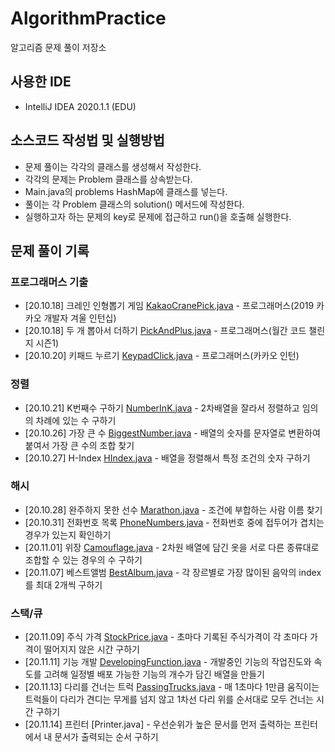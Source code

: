# AlgorithmPractice
알고리즘 문제 풀이 저장소

## 사용한 IDE
- IntelliJ IDEA 2020.1.1 (EDU)

## 소스코드 작성법 및 실행방법
- 문제 풀이는 각각의 클래스를 생성해서 작성한다.
- 각각의 문제는 Problem 클래스를 상속받는다. 
- Main.java의 problems HashMap에 클래스를 넣는다.
- 풀이는 각 Problem 클래스의 solution() 메서드에 작성한다. 
- 실행하고자 하는 문제의 key로 문제에 접근하고 run()을 호출해 실행한다.

## 문제 풀이 기록
### 프로그래머스 기출
- [20.10.18] 크레인 인형뽑기 게임 [KakaoCranePick.java](https://github.com/WoogearKwon/AlgorithmPractice/blob/master/src/problems/kakao/KakaoCranePick.java) - 프로그래머스(2019 카카오 개발자 겨울 인턴십)
- [20.10.18] 두 개 뽑아서 더하기 [PickAndPlus.java](https://github.com/WoogearKwon/AlgorithmPractice/blob/master/src/problems/code_challenge/PickAndPlus.java) - 프로그래머스(월간 코드 챌린지 시즌1)
- [20.10.20] 키패드 누르기 [KeypadClick.java](https://github.com/WoogearKwon/AlgorithmPractice/blob/master/src/problems/kakao/KeypadClick.java) - 프로그래머스(카카오 인턴)

### 정렬
- [20.10.21] K번째수 구하기 [NumberInK.java](https://github.com/WoogearKwon/AlgorithmPractice/blob/master/src/problems/sort/NumberInK.java) - 2차배열을 잘라서 정렬하고 임의의 차례에 있는 수 구하기
- [20.10.26] 가장 큰 수 [BiggestNumber.java](https://github.com/WoogearKwon/AlgorithmPractice/blob/master/src/problems/sort/BiggestNumber.java) - 배열의 숫자를 문자열로 변환하여 붙여서 가장 큰 수의 조합 찾기
- [20.10.27] H-Index [HIndex.java](https://github.com/WoogearKwon/AlgorithmPractice/blob/master/src/problems/sort/HIndex.java) - 배열을 정렬해서 특정 조건의 숫자 구하기

### 해시
- [20.10.28] 완주하지 못한 선수 [Marathon.java](https://github.com/WoogearKwon/AlgorithmPractice/blob/master/src/problems/hash/Marathon.java) - 조건에 부합하는 사람 이름 찾기
- [20.10.31] 전화번호 목록 [PhoneNumbers.java](https://github.com/WoogearKwon/AlgorithmPractice/blob/master/src/problems/hash/PhoneNumbers.java) - 전화번호 중에 접두어가 겹치는 경우가 있는지 확인하기
- [20.11.01] 위장 [Camouflage.java](https://github.com/WoogearKwon/AlgorithmPractice/blob/master/src/problems/hash/Camouflage.java) - 2차원 배열에 담긴 옷을 서로 다른 종류대로 조합할 수 있는 경우의 수 구하기
- [20.11.07] 베스트앨범 [BestAlbum.java](https://github.com/WoogearKwon/AlgorithmPractice/blob/master/src/problems/hash/BestAlbum.java) - 각 장르별로 가장 많이된 음악의 index를 최대 2개씩 구하기

### 스택/큐
- [20.11.09] 주식 가격 [StockPrice.java](https://github.com/WoogearKwon/AlgorithmPractice/blob/master/src/problems/stack_queue/StockPrice.java) - 초마다 기록된 주식가격이 각 초마다 가격이 떨어지지 않은 시간 구하기
- [20.11.11] 기능 개발 [DevelopingFunction.java](https://github.com/WoogearKwon/AlgorithmPractice/blob/master/src/problems/stack_queue/DevelopingFunction.java) - 개발중인 기능의 작업진도와 속도를 고려해 일정별 배포 가능한 기능의 개수가 담긴 배열을 만들기
- [20.11.13] 다리를 건너는 트럭 [PassingTrucks.java](https://github.com/WoogearKwon/AlgorithmPractice/blob/master/src/problems/stack_queue/PassingTrucks.java) - 매 1초마다 1만큼 움직이는 트럭들이 다리가 견디는 무게를 넘지 않고 1차선 다리 위를 순서대로 모두 건너는 시간 구하기
- [20.11.14] 프린터 [Printer.java] - 우선순위가 높은 문서를 먼저 출력하는 프린터에서 내 문서가 출력되는 순서 구하기